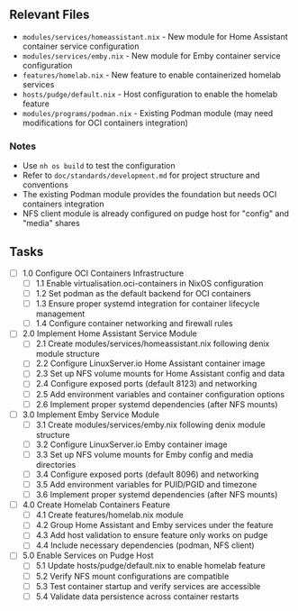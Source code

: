 ## Relevant Files

- `modules/services/homeassistant.nix` - New module for Home Assistant container service configuration
- `modules/services/emby.nix` - New module for Emby container service configuration
- `features/homelab.nix` - New feature to enable containerized homelab services
- `hosts/pudge/default.nix` - Host configuration to enable the homelab feature
- `modules/programs/podman.nix` - Existing Podman module (may need modifications for OCI containers integration)

### Notes

- Use `nh os build` to test the configuration
- Refer to `doc/standards/development.md` for project structure and conventions
- The existing Podman module provides the foundation but needs OCI containers integration
- NFS client module is already configured on pudge host for "config" and "media" shares

## Tasks

- [ ] 1.0 Configure OCI Containers Infrastructure
  - [ ] 1.1 Enable virtualisation.oci-containers in NixOS configuration
  - [ ] 1.2 Set podman as the default backend for OCI containers
  - [ ] 1.3 Ensure proper systemd integration for container lifecycle management
  - [ ] 1.4 Configure container networking and firewall rules
- [ ] 2.0 Implement Home Assistant Service Module
  - [ ] 2.1 Create modules/services/homeassistant.nix following denix module structure
  - [ ] 2.2 Configure LinuxServer.io Home Assistant container image
  - [ ] 2.3 Set up NFS volume mounts for Home Assistant config and data
  - [ ] 2.4 Configure exposed ports (default 8123) and networking
  - [ ] 2.5 Add environment variables and container configuration options
  - [ ] 2.6 Implement proper systemd dependencies (after NFS mounts)
- [ ] 3.0 Implement Emby Service Module
  - [ ] 3.1 Create modules/services/emby.nix following denix module structure
  - [ ] 3.2 Configure LinuxServer.io Emby container image
  - [ ] 3.3 Set up NFS volume mounts for Emby config and media directories
  - [ ] 3.4 Configure exposed ports (default 8096) and networking
  - [ ] 3.5 Add environment variables for PUID/PGID and timezone
  - [ ] 3.6 Implement proper systemd dependencies (after NFS mounts)
- [ ] 4.0 Create Homelab Containers Feature
  - [ ] 4.1 Create features/homelab.nix module
  - [ ] 4.2 Group Home Assistant and Emby services under the feature
  - [ ] 4.3 Add host validation to ensure feature only works on pudge
  - [ ] 4.4 Include necessary dependencies (podman, NFS client)
- [ ] 5.0 Enable Services on Pudge Host
  - [ ] 5.1 Update hosts/pudge/default.nix to enable homelab feature
  - [ ] 5.2 Verify NFS mount configurations are compatible
  - [ ] 5.3 Test container startup and verify services are accessible
  - [ ] 5.4 Validate data persistence across container restarts
